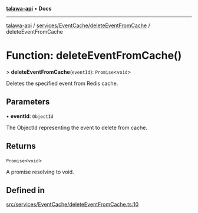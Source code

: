 [**talawa-api**](../../../../README.md) • **Docs**

***

[talawa-api](../../../../modules.md) / [services/EventCache/deleteEventFromCache](../README.md) / deleteEventFromCache

# Function: deleteEventFromCache()

\> **deleteEventFromCache**(`eventId`): `Promise`\<`void`\>

Deletes the specified event from Redis cache.

## Parameters

• **eventId**: `ObjectId`

The ObjectId representing the event to delete from cache.

## Returns

`Promise`\<`void`\>

A promise resolving to void.

## Defined in

[src/services/EventCache/deleteEventFromCache.ts:10](https://github.com/PalisadoesFoundation/talawa-api/blob/1f38da5423898626c6ebfa24896a9c3d008195c6/src/services/EventCache/deleteEventFromCache.ts#L10)
